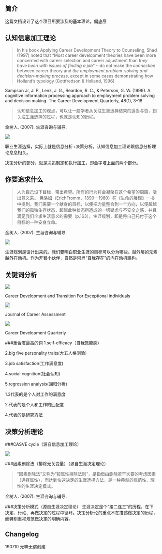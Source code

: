 ## 简介
这篇文档设计了这个项目所要涉及的基本理论，偏底层

## 认知信息加工理论
> In his book Applying Career Development Theory to Counseling, Shad (1997) noted that “Most career development theories have been more concerned with career selection and career adjustment than *they have been with issues of finding a job*”
 ···do not make the *connection* between career theory and *the employment problem-solving and decision-making process*, except in some cases demonstrating how Holland’s typology (Gottfredson & Holland, 1996)

 Sampson Jr, J. P., Lenz, J. G., Reardon, R. C., & Peterson, G. W. (1999). A cognitive information processing approach to employment problem solving and decision making. The Career Development Quarterly, 48(1), 3–18.


> 认知信息加工的观点，可以让一般学者从关注生涯选择结果的适当与否，到关注生涯选择的过程，也就是认知的历程。

金树人. (2007). 生涯咨询与辅导.


![](https://pictures-steven.oss-cn-beijing.aliyuncs.com/微信图片_20190710164256.jpg)


职业生涯选择，实际上就是信息分析+决策分析。认知信息加工理论跟信息分析理论息息相关。

决策分析的部分，就是决策制定和执行加工，即金字塔上面的两个部分。


## 你要追求什么

> 人为自己设下目标，带出希望。所有的行为将会凝聚在这个希望的周围，活出意义来。
弗洛姆（ErichFromm，1890—1980）在《生命的展现》一书中提到，我们需要一个献身的目标，以便把力量整合到一个方向，以便超越我们的孤独生存状态，超越此种状态所造成的一切疑虑与不安全之感，并且满足我们企求生活意义的需要（p.163）。生涯规划，即是将自己托付于这个目标的一种安身立命。

金树人. (2007). 生涯咨询与辅导.


![](https://pictures-steven.oss-cn-beijing.aliyuncs.com/20190710172242.png)

生涯规划是设计出来的。我们要明白职业生涯的目标可以分为哪些。越外层的元素越外在动机。作为开智小伙伴，自然是崇尚“自我存在”的内在动机建构。

## 关键词分析

![](https://pictures-steven.oss-cn-beijing.aliyuncs.com/20190710134119.png)

Career Development and Transition For Exceptional individuals

![](https://pictures-steven.oss-cn-beijing.aliyuncs.com/20190710134204.png)

Journal of Career Assessment

![](https://pictures-steven.oss-cn-beijing.aliyuncs.com/20190710134244.png)

Career Development Quarterly

###重合度最高的词
1.self-efficacy（自我效能感)

2.big five personality traits(大五人格测验)

3.job satisfaction(工作满意度)

4.social cognition(社会认知)

5.regression analysis(回归分析)

1.3代表的是个人对工作的满意度

2.代表的是个人和工作的匹配度

4.代表的是研究方法

## 决策分析理论

###CASVE cycle（源自信息加工理论）

![](https://pictures-steven.oss-cn-beijing.aliyuncs.com/微信图片_20190710165149.jpg)

###因素删除法（排除无关变量）（源自生涯决定理论）

>“因素删除法”又称为“按属性排除法则”，是指借由删除若干次要的考虑因素（选择属性），而达到快速决定的生涯选择方法，是一种典型的规范性、理性的生涯决定模式。

金树人. (2007). 生涯咨询与辅导.

###决策分析模式（源自生涯决定理论）
生涯决定是个“接二连三”的历程，在下决定、行动、再做决定的过程中循环。决策分析论的重点不在描述做决定的历程，而特别重视规范做决定的明确内容。



## Changelog
190710 无味无谓创建
